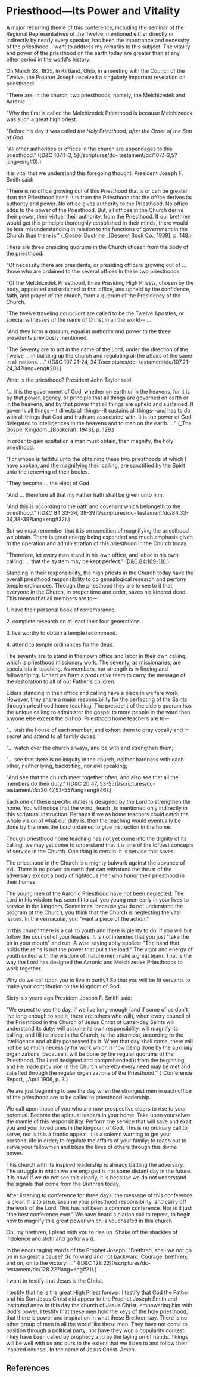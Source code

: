 # Priesthood—Its Power and Vitality

A major recurring theme of this conference, including the seminar of the
Regional Representatives of the Twelve, mentioned either directly or
indirectly by nearly every speaker, has been the importance and necessity of
the priesthood. I want to address my remarks to this subject. The vitality and
power of the priesthood on the earth today are greater than at any other
period in the world's history.

On March 28, 1835, in Kirtland, Ohio, in a meeting with the Council of the
Twelve, the Prophet Joseph received a singularly important revelation on
priesthood:

"There are, in the church, two priesthoods, namely, the Melchizedek and
Aaronic. ...

"Why the first is called the Melchizedek Priesthood is because Melchizedek was
such a great high priest.

"Before his day it was called _the Holy Priesthood, after the Order of the Son
of God._

"All other authorities or offices in the church are appendages to this
priesthood." ([D&amp;C 107:1-3, 5](/scriptures/dc-
testament/dc/107.1-3,5?lang=eng#0).)

It is vital that we understand this foregoing thought. President Joseph F.
Smith said:

"There is no office growing out of this Priesthood that is or can be greater
than the Priesthood itself. It is from the Priesthood that the office derives
its authority and power. No office gives authority to the Priesthood. No
office adds to the power of the Priesthood. But, all offices in the Church
derive their power, their virtue, their authority, from the Priesthood. If our
brethren would get this principle thoroughly established in their minds, there
would be less misunderstanding in relation to the functions of government in
the Church than there is." (_Gospel Doctrine _[Deseret Book Co., 1939], p.
148.)

There are three presiding quorums in the Church chosen from the body of the
priesthood:

"Of necessity there are presidents, or presiding officers growing out of ...
those who are ordained to the several offices in these two priesthoods.

"Of the Melchizedek Priesthood, three Presiding High Priests, chosen by the
body, appointed and ordained to that office, and upheld by the confidence,
faith, and prayer of the church, form a quorum of the Presidency of the
Church.

"The twelve traveling councilors are called to be the Twelve Apostles, or
special witnesses of the name of Christ in all the world-- ...

"And they form a quorum, equal in authority and power to the three presidents
previously mentioned.

"The Seventy are to act in the name of the Lord, under the direction of the
Twelve ... in building up the church and regulating all the affairs of the same
in all nations. ..." ([D&amp;C 107:21-24, 34](/scriptures/dc-
testament/dc/107.21-24,34?lang=eng#20).)

What is the priesthood? President John Taylor said:

"... it is the government of God, whether on earth or in the heavens, for it is
by that power, agency, or principle that all things are governed on earth or
in the heavens, and by that power that all things are upheld and sustained. It
governs all things--it directs all things--it sustains all things--and has to
do with all things that God and truth are associated with. It is the power of
God delegated to intelligences in the heavens and to men on the earth. ..."
(_The Gospel Kingdom _[Bookcraft, 1943], p. 129.)

In order to gain exaltation a man must obtain, then magnify, the holy
priesthood.

"For whoso is faithful unto the obtaining these two priesthoods of which I
have spoken, and the magnifying their calling, are sanctified by the Spirit
unto the renewing of their bodies.

"They become ... the elect of God.

"And ... therefore all that my Father hath shall be given unto him.

"And this is according to the oath and covenant which belongeth to the
priesthood." ([D&amp;C 84:33-34, 38-39](/scriptures/dc-
testament/dc/84.33-34,38-39?lang=eng#32).)

But we must remember that it is on condition of magnifying the priesthood we
obtain. There is great energy being expended and much emphasis given to the
operation and administration of this priesthood in the Church today.

"Therefore, let every man stand in his own office, and labor in his own
calling; ... that the system may be kept perfect." ([D&amp;C
84:109-110](/scriptures/dc-testament/dc/84.109-110?lang=eng#108).)

Standing in their responsibility, the high priests in the Church today have
the overall priesthood responsibility to do genealogical research and perform
temple ordinances. Through the priesthood they are to see to it that everyone
in the Church, in proper time and order, saves his kindred dead. This means
that all members are to--

1\. have their personal book of remembrance.

2\. complete research on at least their four generations.

3\. live worthy to obtain a temple recommend.

4\. attend to temple ordinances for the dead.

The seventy are to stand in their own office and labor in their own calling,
which is priesthood missionary work. The seventy, as missionaries, are
specialists in teaching. As members, our strength is in finding and
fellowshiping. United we form a productive team to carry the message of the
restoration to all of our Father's children.

Elders standing in their office and calling have a place in welfare work.
However, they share a major responsibility for the perfecting of the Saints
through priesthood home teaching. The president of the elders quorum has the
unique calling to administer the gospel to more people in the ward than anyone
else except the bishop. Priesthood home teachers are to--

"... visit the house of each member, and exhort them to pray vocally and in
secret and attend to all family duties.

"... watch over the church always, and be with and strengthen them;

"... see that there is no iniquity in the church, neither hardness with each
other, neither lying, backbiting, nor evil speaking;

"And see that the church meet together often, and also see that all the
members do their duty." ([D&amp;C 20:47, 53-55](/scriptures/dc-
testament/dc/20.47,53-55?lang=eng#46).)

Each one of these specific duties is designed by the Lord to strengthen the
home. You will notice that the word _teach _is mentioned only indirectly in
this scriptural instruction. Perhaps if we as home teachers could catch the
whole vision of what our duty is, then the teaching would eventually be done
by the ones the Lord ordained to give instruction in the home.

Though priesthood home teaching has not yet come into the dignity of its
calling, we may yet come to understand that it is one of the loftiest concepts
of service in the Church. One thing is certain: it is service that saves.

The priesthood in the Church is a mighty bulwark against the advance of evil.
There is no power on earth that can withstand the thrust of the adversary
except a body of righteous men who honor their priesthood in their homes.

The young men of the Aaronic Priesthood have not been neglected. The Lord in
his wisdom has seen fit to call you young men early in your lives to service
in the kingdom. Sometimes, because you do not understand the program of the
Church, you think that the Church is neglecting the vital issues. In the
vernacular, you "want a piece of the action."

In this church there is a call to youth and there is plenty to do, if you will
but follow the counsel of your leaders. It is not intended that you just "take
the bit in your mouth" and run. A wise saying aptly applies: "The hand that
holds the reins is not the power that pulls the load." The vigor and energy of
youth united with the wisdom of mature men make a great team. That is the way
the Lord has designed the Aaronic and Melchizedek Priesthoods to work
together.

Why do we call upon you to live in purity? So that you will be fit servants to
make your contribution to the kingdom of God.

Sixty-six years ago President Joseph F. Smith said:

"We expect to see the day, if we live long enough (and if some of us don't
live long enough to see it, there are others who will), when every council of
the Priesthood in the Church of Jesus Christ of Latter-day Saints will
understand its duty; will assume its own responsibility, will magnify its
calling, and fill its place in the Church, to the uttermost, according to the
intelligence and ability possessed by it. When that day shall come, there will
not be so much necessity for work which is now being done by the auxiliary
organizations, because it will be done by the regular quorums of the
Priesthood. The Lord designed and comprehended it from the beginning, and He
made provision in the Church whereby every need may be met and satisfied
through the regular organizations of the Priesthood." (_Conference Report,
_April 1906, p. 3.)

We are just beginning to see the day when the strongest men in each office of
the priesthood are to be called to priesthood leadership.

We call upon those of you who are now prospective elders to rise to your
potential. Become the spiritual leaders in your home. Take upon yourselves the
mantle of this responsibility. Perform the service that will save and exalt
you and your loved ones in the kingdom of God. This is no ordinary call to
serve, nor is this a frantic appeal. It is a solemn warning to get your
personal life in order; to regulate the affairs of your family; to reach out
to serve your fellowmen and bless the lives of others through this divine
power.

This church with its inspired leadership is already battling the adversary.
The struggle in which we are engaged is not some distant day in the future. It
is now! If we do not see this clearly, it is because we do not understand the
signals that come from the Brethren today.

After listening to conference for three days, the message of this conference
is clear. It is to arise, assume your priesthood responsibility, and carry off
the work of the Lord. This has not been a common conference. Nor is it just
"the best conference ever." We have heard a clarion call to repent, to begin
now to magnify this great power which is vouchsafed in this church.

Oh, my brethren, I plead with you to rise up. Shake off the shackles of
indolence and sloth and go forward.

In the encouraging words of the Prophet Joseph: "Brethren, shall we not go on
in so great a cause? Go forward and not backward. Courage, brethren; and on,
on to the victory! ..." ([D&amp;C 128:22](/scriptures/dc-
testament/dc/128.22?lang=eng#21).)

I want to testify that Jesus is the Christ.

I testify that he is the great High Priest forever. I testify that God the
Father and his Son Jesus Christ did appear to the Prophet Joseph Smith and
instituted anew in this day the church of Jesus Christ, empowering him with
God's power. I testify that these men hold the keys of the holy priesthood,
that there is power and inspiration in what these Brethren say. There is no
other group of men in all the world like these men. They have not come to
position through a political party, nor have they won a popularity contest.
They have been called by prophecy and by the laying on of hands. Things will
be well with us and ours to the extent that we listen to and follow their
inspired counsel. In the name of Jesus Christ. Amen.

## References

